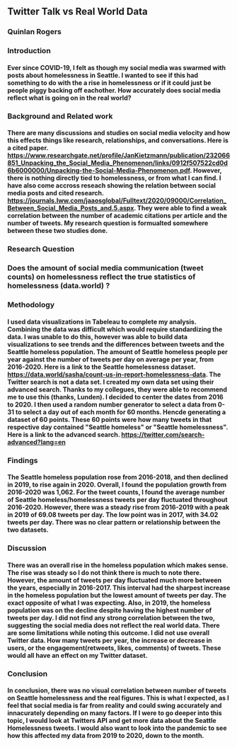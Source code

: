 ## Twitter Talk vs Real World Data
### Quinlan Rogers

### Introduction
#### Ever since COVID-19, I felt as though my social media was swarmed with posts about homelessness in Seattle. I wanted to see if this had something to do with the a rise in homelessness or if it could just be people piggy backing off eachother. How accurately does social media reflect what is going on in the real world?  

### Background and Related work
#### There are many discussions and studies on social media velocity and how this effects things like research, relationships, and conversations. Here is a cited paper. https://www.researchgate.net/profile/JanKietzmann/publication/232066851_Unpacking_the_Social_Media_Phenomenon/links/0912f507522cd0d6b6000000/Unpacking-the-Social-Media-Phenomenon.pdf. However, there is nothing directly tied to homelessness, or from what I can find. I have also come accross reseach showing the relation between social media posts and cited research. https://journals.lww.com/jaaosglobal/Fulltext/2020/09000/Correlation_Between_Social_Media_Posts_and.5.aspx. They were able to find a weak correlation between the number of academic citations per article and the number of tweets. My research question is formualted somewhere between these two studies done. 


### Research Question
### Does the amount of social media communication (tweet counts) on homelessness reflect the true statistics of homelessness (data.world) ? 

### Methodology
#### I used data visualizations in Tabeleau to complete my analysis. Combining the data was difficult which would require standardizing the data. I was unable to do this, however was able to build data visualizations to see trends and the differences between tweets and the Seattle homeless population.  The amount of Seattle homeless people per year against the number of tweets per day on average per year, from 2016-2020. Here is a link to the Seattle homelessness dataset. https://data.world/sasha/count-us-in-report-homelessness-data. The Twitter search is not a data set. I created my own data set using their advanced search. Thanks to my collegues, they were able to recommend me to use this (thanks, Lunden). I decided to center the dates from 2016 to 2020. I then used a random number generator to select a data from 0-31 to select a day out of each month for 60 months. Hencde generating a dataset of 60 points. These 60 points were how many tweets in that respective day contained "Seattle homeless" or "Seattle homelessness".  Here is a link to the advanced search. https://twitter.com/search-advanced?lang=en

### Findings
#### The Seattle homeless population rose from 2016-2018, and then declined in 2019, to rise again in 2020. Overall, I found the population growth from 2016-2020 was 1,062. For the tweet counts, I found the average number of Seattle homeless/homelessness tweets per day fluctuated throughout 2016-2020. However, there was a steady rise from 2016-2019 with a peak in 2019 of 69.08 tweets per day. The low point was in 2017, with 34.02 tweets per day. There was no clear pattern or relationship between the two datasets. 

### Discussion
#### There was an overall rise in the homeless population which makes sense. The rise was steady so I do not think there is much to note there. However, the amount of tweets per day fluctuated much more between the years, especially in 2016-2017. This interval had the sharpest increase in the homeless population but the lowest amount of tweets per day. The exact opposite of what I was expecting. Also, in 2019, the homeless population was on the decline despite having the highest number of tweets per day. I did not find any strong correlation between the two, suggesting the social media does not reflect the real world data. There are some limitations while noting this outcome. I did not use overall Twitter data. How many tweets per year, the increase or decrease in users, or the engagement(retweets, likes, comments) of tweets. These would all have an effect on my Twitter dataset.

### Conclusion
#### In conclusion, there was no visual correlation between number of tweets on Seattle homelessness and the real figures. This is what I expected, as I feel that social media is far from reality and could swing accurately and innacurately depending on many factors. If I were to go deeper into this topic, I would look at Twitters API and get more data about the Seattle Homelessness tweets. I would also want to look into the pandemic to see how this affected my data from 2019 to 2020, down to the month.
